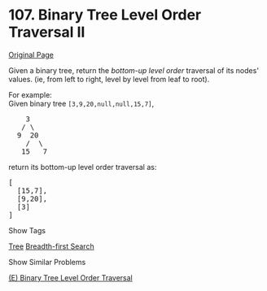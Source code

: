 # 107. Binary Tree Level Order Traversal II

[Original Page](https://leetcode.com/problems/binary-tree-level-order-traversal-ii/)

Given a binary tree, return the _bottom-up level order_ traversal of its nodes' values. (ie, from left to right, level by level from leaf to root).

For example:  
Given binary tree `[3,9,20,null,null,15,7]`,  

<pre>    3
   / \
  9  20
    /  \
   15   7
</pre>

return its bottom-up level order traversal as:  

<pre>[
  [15,7],
  [9,20],
  [3]
]
</pre>

<div>

<div id="tags" class="btn btn-xs btn-warning">Show Tags</div>

<span class="hidebutton">[Tree](/tag/tree/) [Breadth-first Search](/tag/breadth-first-search/)</span></div>

<div>

<div id="similar" class="btn btn-xs btn-warning">Show Similar Problems</div>

<span class="hidebutton">[(E) Binary Tree Level Order Traversal](/problems/binary-tree-level-order-traversal/)</span></div>